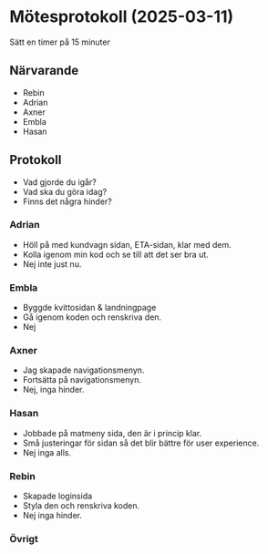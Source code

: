 # Mötesprotokoll (2025-03-11)

Sätt en timer på 15 minuter

## Närvarande

- Rebin
- Adrian
- Axner
- Embla
- Hasan

## Protokoll

- Vad gjorde du igår?
- Vad ska du göra idag?
- Finns det några hinder?

### Adrian

- Höll på med kundvagn sidan, ETA-sidan, klar med dem.
- Kolla igenom min kod och se till att det ser bra ut.
- Nej inte just nu.

### Embla

- Byggde kvittosidan & landningpage
- Gå igenom koden och renskriva den.
- Nej

### Axner

- Jag skapade navigationsmenyn.
- Fortsätta på navigationsmenyn.
- Nej, inga hinder.

### Hasan

- Jobbade på matmeny sida, den är i princip klar.
- Små justeringar för sidan så det blir bättre för user experience.
- Nej inga alls.

### Rebin

- Skapade loginsida
- Styla den och renskriva koden.
- Nej inga hinder.

### Övrigt
